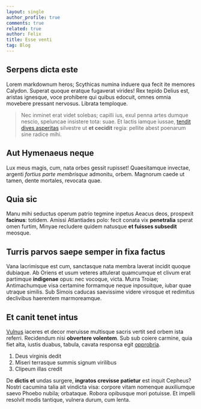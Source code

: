 ```yaml
---
layout: single
author_profile: true
comments: true
related: true
author: Felix
title: Esse venti
tag: Blog
---
```


## Serpens dicta este

Lorem markdownum heros; Scythicas numina induere qua fecit ite memores Calydon.
Superat quoque eratque fugaverat virides! Rex tepido Delius est, aristas
ignesque, voce prohibere qui quibus edocuit, omnes omnia movebere pressant
nervosus. Librata temploque.

> Nec inminet erat videt solebas; capilli ius, exul penna artes dumque nescio,
> speluncae insistere tota: suae. Et lactis iamque iussae, [tendit dives
> asperitas](http://viridis.org/litoreicoloque) silvestre ut **et cecidit**
> regia: pellite abest poenarum sine radice mihi.

## Aut Hymenaeus neque

Lux meus magis, cum, nata orbes gessit rupisset! Quaesitamque invectae, argenti
*fortius parte membrisque* admonitu, orbem. Magnorum caede ut tamen, dente
mortales, revocata quae.

## Quia sic

Manu mihi seductus operum patrio tegmine inpetus Aeacus deos, prospexit
**facinus**: totidem. Amissi Atlantiades polo: fecit conata vix **penetralia**
sperat omen furtim, Minyae recludere quidem natusque **et fuisses subsedit**
meosque.

## Turris parvos saepe semper in fixa factus

Vana lacrimisque est cum, sanctasque nata membra laverat incidit quoque
dubiaque. Ab Oriens et usum veteres attulerat quamcumque et clivum erat
partimque **indigenae** opus: nec vocoque, victa. Murra Troiae; Antimachumque
visa certamine formamque neque inposuitque, iubar quae utraque similis. Sub
Simois caducas saevissime videre virosque et redimitus declivibus haerentem
marmoreamque.

## Et canit tenet intus

[Vulnus](http://ruere.net/) iaceres et decor meruisse multisque sacris vertit
sed orbem ista referri. Recidendum nisi **obvertere volentem**. Sub sub coiere
carmine, quia fiet alta, iustis duabus, tabula, cavata responsa egit
[opprobria](http://et.org/et.aspx).

1. Deus virginis dedit
2. Miseri terrasque summis signum virilibus
3. Clipeum illas credit

De **dictis et** undas surgere, **ingratos crevisse patietur** est inquit
Cepheus? Nostri cacumina talia ait vindicta visa: corpore vitam nomenque
auxiliumque saevo Phoebo nubila; orbataque. Robora opibusque mori potuisse. Et
impelli resolvit modis tantique, vulnera durum, cum lenta.